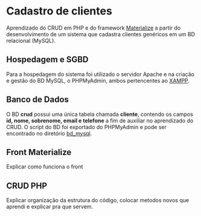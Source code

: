# Cadastro de clientes

Aprendizado do CRUD em PHP e do framework [Materialize](https://materializecss.com/getting-started.html) a partir do desenvolvimento de um sistema que cadastra clientes genéricos em um BD relacional (MySQL).

## Hospedagem e SGBD

Para a hospedagem do sistema foi utilizado o servidor Apache e na criação e gestão do BD MySQL, o PHPMyAdmin, ambos pertencentes ao [XAMPP](https://www.apachefriends.org/pt_br/download.html).

## Banco de Dados

O BD <b>crud</b> possui uma única tabela chamada <b>cliente</b>, contendo os campos <b>id, nome, sobrenome, email e telefone</b> a fim de auxiliar no aprendizado do CRUD. O script do BD foi exportado do PHPMyAdmin e pode ser encontrado no diretório [bd_mysql](https://github.com/Gwolner/crud-php-front-materialize/tree/master/bd_mysql).

## Front Materialize

Explicar como funciona o front

## CRUD PHP

Explicar organização da estrutura do código, colocar metodos novos que aprendi e explicar pra que servem.
